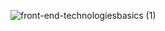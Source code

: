 
![front-end-technologiesbasics (1)](https://github.com/user-attachments/assets/566717b8-f764-41ff-b325-f52e015b0c1d)
